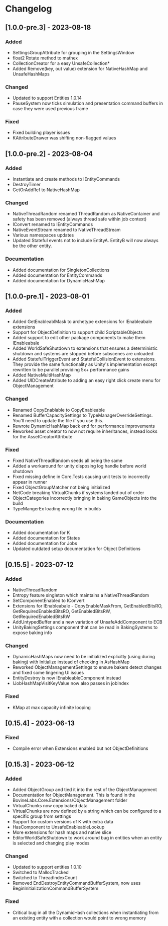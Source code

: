 # Changelog

## [1.0.0-pre.3] - 2023-08-18

### Added 
* SettingsGroupAttribute for grouping in the SettingsWindow
* float2 Rotate method to mathex
* CollectionCreator for a easy UnsafeCollection*
* Added Remove(key, out value) extension for NativeHashMap and UnsafeHashMaps

### Changed
* Updated to support Entities 1.0.14
* PauseSystem now ticks simulation and presentation command buffers in case they were used previous frame

### Fixed
* Fixed building player issues
* KAttributeDrawer was shifting non-flagged values

## [1.0.0-pre.2] - 2023-08-04

### Added 
* Instantiate and create methods to IEntityCommands
* DestroyTimer
* GetOrAddRef to NativeHashMap

### Changed
* NativeThreadRandom renamed ThreadRandom as NativeContainer and safety has been removed (always thread safe within job context)
* IConvert renamed to IEntityCommands
* NativeEventStream renamed to NativeThreadStream
* Various namespaces updates
* Updated Stateful events not to include EntityA. EntityB will now always be the other entity.

### Documentation
* Added documentation for SingletonCollections
* Added documentation for EntityCommands
* Added documentation for DynamicHashMap

## [1.0.0-pre.1] - 2023-08-01

### Added 
* Added GetEnableablMask to archetype extensions for IEnableabale extensions
* Support for ObjectDefinition to support child ScriptableObjects
* Added support to edit other package components to make them IEnableabale
* Added WorldSafeShutdown to extensions that ensures a deterministic shutdown and systems are stopped before subscenes are unloaded
* Added StatefulTriggerEvent and StatefulCollisionEvent to extensions. They provide the same functionality as Unity's implementation except rewritten to be parallel providing 5x+ performance gains
* Added NativeMultiHashMap
* Added UIDCreateAttribute to adding an easy right click create menu for ObjectManagement

### Changed
* Renamed CopyEnablable to CopyEnableable
* Renamed BufferCapacitySettings to TypeManagerOverrideSettings. You'll need to update the file if you use this.
* Rewrote DynamicHashMap back end for performance improvements
* Reworked asset creator to now not require inheritances, instead looks for the AssetCreatorAttribute

### Fixed
* Fixed NativeThreadRandom seeds all being the same
* Added a workaround for unity disposing log handle before world shutdown
* Fixed missing define in Core.Tests causing unit tests to incorrectly appear in runner
* Fixed ObjectGroupMatcher not being initialized
* NetCode breaking VirtualChunks if systems landed out of order
* ObjectCategories incorrectly bringing in baking GameObjects into the build
* TypeMangerEx loading wrong file in builds

### Documentation
* Added documentation for K
* Added documentation for States
* Added documentation for Jobs
* Updated outdated setup documentation for Object Definitions

## [0.15.5] - 2023-07-12

### Added
* NativeThreadRandom
* Entropy feature singleton which maintains a NativeThreadRandom
* SetComponentEnabled to IConvert
* Extensions for IEnableabale - CopyEnableMaskFrom, GetEnabledBitsRO, GetRequiredEnabledBitsRO, GetEnabledBitsRW, GetRequiredEnabledBitsRW
* AddUntypedBuffer and a new variation of UnsafeAddComponent to ECB
* UnityBakingSettings component that can be read in BakingSystems to expose baking info

### Changed
* DynamicHashMaps now need to be initialized explicitly (using during baking) with Initialize instead of checking in AsHashMap
* Reworked ObjectManagementSettings to ensure bakers detect changes and fixed some lingering UI issues
* EntityDestroy is now IEnableableComponent instead
* IJobHashMapVisitKeyValue now also passes in jobIndex

### Fixed
* KMap at max capacity infinite looping

## [0.15.4] - 2023-06-13

### Fixed
* Compile error when Extensions enabled but not ObjectDefinitions

## [0.15.3] - 2023-06-12

### Added
* Added ObjectGroup and tied it into the rest of the ObjectManagement
* Documentation for ObjectManagement. This is found in the BovineLabs.Core.Extensions/ObjectManagement folder
* VirtualChunks now copy baked data
* VirtualChunks are now defined by a string which can be configured to a specific group from settings
* Support for custom versions of K with extra data
* HasComponent to UnsafeEnableableLookup 
* More extensions for hash maps and native slice
* EditorWorldSafeShutdown to work around bug in entities when an entity is selected and changing play modes

### Changed
* Updated to support entities 1.0.10
* Switched to MallocTracked
* Switched to ThreadIndexCount
* Removed EndDestroyEntityCommandBufferSystem, now uses BeginInitializationCommandBufferSystem

### Fixed
* Critical bug in all the DynamicHash collections when instantiating from an existing entity with a collection would point to wrong memory
